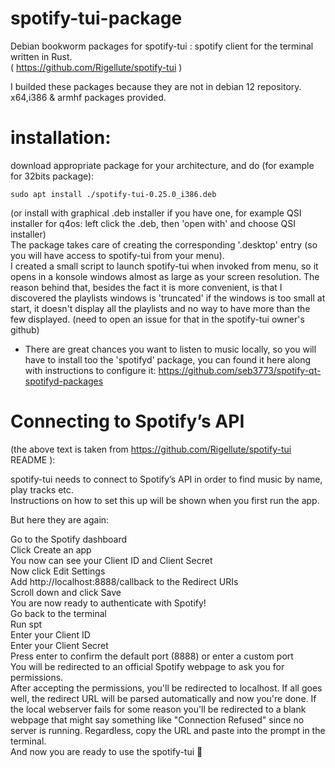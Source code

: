 # spotify-tui-package  
Debian bookworm packages for spotify-tui : spotify client for the terminal written in Rust.  
( https://github.com/Rigellute/spotify-tui )  
  
I builded these packages because they are not in debian 12 repository.  
x64,i386 & armhf packages provided.  
  
# installation:  
  
download appropriate package for your architecture, and do (for example for 32bits package):  
  
```
sudo apt install ./spotify-tui-0.25.0_i386.deb
```
(or install with graphical .deb installer if you have one, for example QSI installer for q4os: left click the .deb, then 'open with' and choose QSI installer)  
The package takes care of creating the corresponding '.desktop' entry (so you will have access to spotify-tui from your menu).  
I created a small script to launch spotify-tui when invoked from menu, so it opens in a konsole windows almost as large as your screen resolution. The reason behind that, besides the fact it is more convenient, is that I discovered the playlists windows is 'truncated' if the windows is too small at start, it doesn't display all the playlists and no way to have more than the few displayed. (need to open an issue for that in the spotify-tui owner's github)  
  
* There are great chances you want to listen to music locally, so you will have to install too the 'spotifyd' package, you can found it here along with instructions to configure it:
 https://github.com/seb3773/spotify-qt-spotifyd-packages  
  
  
# Connecting to Spotify’s API
(the above text is taken from https://github.com/Rigellute/spotify-tui README ):  
  
spotify-tui needs to connect to Spotify’s API in order to find music by name, play tracks etc.  
Instructions on how to set this up will be shown when you first run the app.  
  
But here they are again:  
  
Go to the Spotify dashboard  
Click Create an app  
You now can see your Client ID and Client Secret  
Now click Edit Settings  
Add http://localhost:8888/callback to the Redirect URIs  
Scroll down and click Save  
You are now ready to authenticate with Spotify!  
Go back to the terminal  
Run spt  
Enter your Client ID  
Enter your Client Secret  
Press enter to confirm the default port (8888) or enter a custom port  
You will be redirected to an official Spotify webpage to ask you for permissions.  
After accepting the permissions, you'll be redirected to localhost. If all goes well, the redirect URL will be parsed automatically and now you're done. If the local webserver fails for some reason you'll be redirected to a blank webpage that might say something like "Connection Refused" since no server is running. Regardless, copy the URL and paste into the prompt in the terminal.  
And now you are ready to use the spotify-tui 🎉  
  
  


